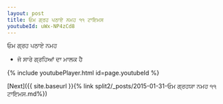```yaml
---
layout: post
title: ਓਮ ਗ੍ਰਹ ਪਠਾਏ ਨਮਹ ੧੧ ਟਾਇਮਸ
youtubeId: uWx-NP4zCd8
---
```

 
 
 ਓਮ ਗ੍ਰਹ ਪਠਾਏ ਨਮਹ  
 
 -  ਜੋ ਸਾਰੇ ਗ੍ਰਹਿਆਂ ਦਾ ਮਾਲਕ ਹੈ 
 
  
 
  
 
 
 
 
 
 


{% include youtubePlayer.html id=page.youtubeId %}
 
[Next]({{ site.baseurl }}{% link  split2/_posts/2015-01-31-ਓਮ ਗ੍ਰਹਯਾ ਨਮਹ ੧੧ ਟਾਇਮਸ.md%})
 
